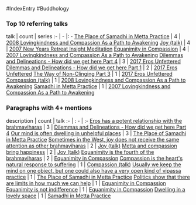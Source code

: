 #IndexEntry #Buddhology

### Top 10 referring talks
talk | count | series
:- | - |: -
<a data-href="The Place of Samadhi in Metta Practice" href="The+Place+of+Samadhi+in+Metta+Practice" class="internal-link">The Place of Samadhi in Metta Practice</a> | 4 | <a data-href="2008 Lovingkindness and Compassion As a Path to Awakening" href="2008+Lovingkindness+and+Compassion+As+a+Path+to+Awakening" class="internal-link">2008 Lovingkindness and Compassion As a Path to Awakening</a>
<a data-href="Joy (talk)" href="Joy+%28talk%29" class="internal-link">Joy (talk)</a> | 4 | <a data-href="2007 New Years Retreat Insight Meditation" href="2007+New+Years+Retreat+Insight+Meditation" class="internal-link">2007 New Years Retreat Insight Meditation</a>
<a data-href="Equanimity in Compassion" href="Equanimity+in+Compassion" class="internal-link">Equanimity in Compassion</a> | 4 | <a data-href="2007 Lovingkindness and Compassion As a Path to Awakening" href="2007+Lovingkindness+and+Compassion+As+a+Path+to+Awakening" class="internal-link">2007 Lovingkindness and Compassion As a Path to Awakening</a>
<a data-href="Dilemmas and Delineations - How did we get here Part 4" href="Dilemmas+and+Delineations+-+How+did+we+get+here+Part+4" class="internal-link">Dilemmas and Delineations - How did we get here Part 4</a> | 3 | <a data-href="2017 Eros Unfettered" href="2017+Eros+Unfettered" class="internal-link">2017 Eros Unfettered</a>
<a data-href="Dilemmas and Delineations - How did we get here Part 1" href="Dilemmas+and+Delineations+-+How+did+we+get+here+Part+1" class="internal-link">Dilemmas and Delineations - How did we get here Part 1</a> | 2 | <a data-href="2017 Eros Unfettered" href="2017+Eros+Unfettered" class="internal-link">2017 Eros Unfettered</a>
<a data-href="The Way of Non-Clinging Part 3" href="The+Way+of+Non-Clinging+Part+3" class="internal-link">The Way of Non-Clinging Part 3</a> | 1 | <a data-href="2017 Eros Unfettered" href="2017+Eros+Unfettered" class="internal-link">2017 Eros Unfettered</a>
<a data-href="Compassion (talk)" href="Compassion+%28talk%29" class="internal-link">Compassion (talk)</a> | 1 | <a data-href="2008 Lovingkindness and Compassion As a Path to Awakening" href="2008+Lovingkindness+and+Compassion+As+a+Path+to+Awakening" class="internal-link">2008 Lovingkindness and Compassion As a Path to Awakening</a>
<a data-href="Samadhi in Metta Practice" href="Samadhi+in+Metta+Practice" class="internal-link">Samadhi in Metta Practice</a> | 1 | <a data-href="2007 Lovingkindness and Compassion As a Path to Awakening" href="2007+Lovingkindness+and+Compassion+As+a+Path+to+Awakening" class="internal-link">2007 Lovingkindness and Compassion As a Path to Awakening</a>

### Paragraphs with 4+ mentions
description | count | talk
:- | : - | :-
<a aria-label-position="top" aria-label="Dilemmas and Delineations - How did we get here Part 4 > Eros has a potent relationship with the brahmaviharas" data-href="Dilemmas and Delineations - How did we get here Part 4#Eros has a potent relationship with the brahmaviharas" href="Dilemmas+and+Delineations+-+How+did+we+get+here+Part+4#Eros+has+a+potent+relationship+with+the+brahmaviharas" class="internal-link">Eros has a potent relationship with the brahmaviharas</a> | 3 | <a data-href="Dilemmas and Delineations - How did we get here Part 4" href="Dilemmas+and+Delineations+-+How+did+we+get+here+Part+4" class="internal-link">Dilemmas and Delineations - How did we get here Part 4</a>
<a aria-label-position="top" aria-label="The Place of Samadhi in Metta Practice > Our mind is often dwelling in unhelpful places" data-href="The Place of Samadhi in Metta Practice#Our mind is often dwelling in unhelpful places" href="The+Place+of+Samadhi+in+Metta+Practice#Our+mind+is+often+dwelling+in+unhelpful+places" class="internal-link">Our mind is often dwelling in unhelpful places</a> | 3 | <a data-href="The Place of Samadhi in Metta Practice" href="The+Place+of+Samadhi+in+Metta+Practice" class="internal-link">The Place of Samadhi in Metta Practice</a>
<a aria-label-position="top" aria-label="Joy (talk) > Sometimes in the West joy does not receive the same attention as other brahmaviharas" data-href="Joy (talk)#Sometimes in the West joy does not receive the same attention as other brahmaviharas" href="Joy+%28talk%29#Sometimes+in+the+West+joy+does+not+receive+the+same+attention+as+other+brahmaviharas" class="internal-link">Sometimes in the West, joy does not receive the same attention as other brahmaviharas</a> | 2 | <a data-href="Joy (talk)" href="Joy+%28talk%29" class="internal-link">Joy (talk)</a>
<a aria-label-position="top" aria-label="Joy (talk) > Metta and compassion bring happiness" data-href="Joy (talk)#Metta and compassion bring happiness" href="Joy+%28talk%29#Metta+and+compassion+bring+happiness" class="internal-link">Metta and compassion bring happiness</a> | 2 | <a data-href="Joy (talk)" href="Joy+%28talk%29" class="internal-link">Joy (talk)</a>
<a aria-label-position="top" aria-label="Equanimity in Compassion > Equanimity is the fourth of the brahmaviharas" data-href="Equanimity in Compassion#Equanimity is the fourth of the brahmaviharas" href="Equanimity+in+Compassion#Equanimity+is+the+fourth+of+the+brahmaviharas" class="internal-link">Equanimity is the fourth of the brahmaviharas</a> | 2 | <a data-href="Equanimity in Compassion" href="Equanimity+in+Compassion" class="internal-link">Equanimity in Compassion</a>
<a aria-label-position="top" aria-label="Compassion (talk) > Compassion is the hearts natural response to suffering" data-href="Compassion (talk)#Compassion is the heart's natural response to suffering" href="Compassion+%28talk%29#Compassion+is+the+heart%27s+natural+response+to+suffering" class="internal-link">Compassion is the heart&#x27;s natural response to suffering</a> | 1 | <a data-href="Compassion (talk)" href="Compassion+%28talk%29" class="internal-link">Compassion (talk)</a>
<a aria-label-position="top" aria-label="The Place of Samadhi in Metta Practice > Usually we keep the mind on one object but one could also have a very open kind of vipassa practice" data-href="The Place of Samadhi in Metta Practice#Usually we keep the mind on one object but one could also have a very open kind of vipassa practice" href="The+Place+of+Samadhi+in+Metta+Practice#Usually+we+keep+the+mind+on+one+object+but+one+could+also+have+a+very+open+kind+of+vipassa+practice" class="internal-link">Usually we keep the mind on one object, but one could also have a very open kind of vipassa practice</a> | 1 | <a data-href="The Place of Samadhi in Metta Practice" href="The+Place+of+Samadhi+in+Metta+Practice" class="internal-link">The Place of Samadhi in Metta Practice</a>
<a aria-label-position="top" aria-label="Equanimity in Compassion > Politics show that there are limits in how much we can help" data-href="Equanimity in Compassion#Politics show that there are limits in how much we can help" href="Equanimity+in+Compassion#Politics+show+that+there+are+limits+in+how+much+we+can+help" class="internal-link">Politics show that there are limits in how much we can help</a> | 1 | <a data-href="Equanimity in Compassion" href="Equanimity+in+Compassion" class="internal-link">Equanimity in Compassion</a>
<a aria-label-position="top" aria-label="Equanimity in Compassion > Equanimity is not indifference" data-href="Equanimity in Compassion#Equanimity is not indifference" href="Equanimity+in+Compassion#Equanimity+is+not+indifference" class="internal-link">Equanimity is not indifference</a> | 1 | <a data-href="Equanimity in Compassion" href="Equanimity+in+Compassion" class="internal-link">Equanimity in Compassion</a>
<a aria-label-position="top" aria-label="Samadhi in Metta Practice > Dwelling in a lovely space" data-href="Samadhi in Metta Practice#Dwelling in a lovely space" href="Samadhi+in+Metta+Practice#Dwelling+in+a+lovely+space" class="internal-link">Dwelling in a lovely space</a> | 1 | <a data-href="Samadhi in Metta Practice" href="Samadhi+in+Metta+Practice" class="internal-link">Samadhi in Metta Practice</a>

